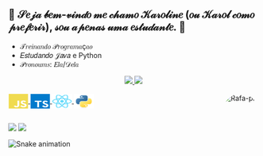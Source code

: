 ##  👻  𝒮𝑒𝒿𝒶 𝒷𝑒𝓂-𝓋𝒾𝓃𝒹𝑜 𝓂𝑒 𝒸𝒽𝒶𝓂𝑜 𝒦𝒶𝓇𝑜𝓁𝒾𝓃𝑒 (𝑜𝓊 𝒦𝒶𝓇𝑜𝓁 𝒸𝑜𝓂𝑜 𝓅𝓇𝑒𝒻𝑒𝓇𝒾𝓇), 𝓈𝑜𝓊 𝒶𝓅𝑒𝓃𝒶𝓈 𝓊𝓂𝒶 𝑒𝓈𝓉𝓊𝒹𝒶𝓃𝓉𝑒.  👻 

- 𝒯𝑟𝑒𝑖𝑛𝑎𝑛𝑑𝑜 𝒫𝑟𝑜𝑔𝑟𝑎𝑚𝑎ç𝑎𝑜 
- 𝐸𝑠𝑡𝑢𝑑𝑎𝑛𝑑𝑜 𝒥𝑎𝑣𝑎 e Python
- 𝒫𝑟𝑜𝑛𝑜𝑢𝑚𝑠: 𝐸𝑙𝑎/𝒟𝑒𝑙𝑎 

<div align="center">
  <a href="https://github.com/karolzinhars">
  <img width="48%"  src="https://github-readme-stats.vercel.app/api?username=karolzinhars&show_icons=true&theme=dracula&include_all_commits=true&count_private=true"/>
  <img width="48%"  src="https://github-readme-stats.vercel.app/api/top-langs/?username=karolzinhars&layout=compact&langs_count=7&theme=dracula"/>
</div>
<div style="display: inline_block"><br>
  <img align="center" alt="Rafa-Js" height="30" width="40" src="https://raw.githubusercontent.com/devicons/devicon/master/icons/javascript/javascript-plain.svg">
  <img align="center" alt="Rafa-Ts" height="30" width="40" src="https://raw.githubusercontent.com/devicons/devicon/master/icons/typescript/typescript-plain.svg">
  <img align="center" alt="Rafa-React" height="30" width="40" src="https://raw.githubusercontent.com/devicons/devicon/master/icons/react/react-original.svg">
  <img align="center" alt="Rafa-Python" height="30" width="40" src="https://raw.githubusercontent.com/devicons/devicon/master/icons/python/python-original.svg">
  <img align="right" alt="Rafa-pic" height="150" style="border-radius:50px;" src="https://media.discordapp.net/attachments/1042999494750503043/1042999538052517999/ezgif.com-gif-maker.gif">
  
  ##
 
<div> 
  <a href="https://www.instagram.com/l_karolzinha_l/" target="_blank"><img src="https://img.shields.io/badge/-Instagram-%23E4405F?style=for-the-badge&logo=instagram&logoColor=white" target="_blank"></a>
  <a href="www.linkedin.com/in/karoline-rodrigues-da-silva8517" target="_blank"><img src="https://img.shields.io/badge/-LinkedIn-%230077B5?style=for-the-badge&logo=linkedin&logoColor=white" target="_blank"></a> 
 
  ![Snake animation](https://github.com/karolzinhars/karolzinhars/blob/output/github-contribution-grid-snake.svg)
 
</div>
